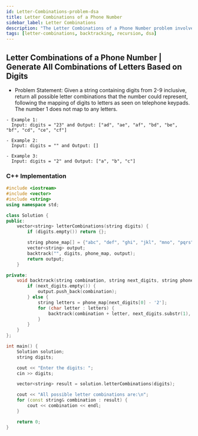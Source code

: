 ```yaml
---
id: Letter-Combinations-problem-dsa
title: Letter Combinations of a Phone Number
sidebar_label: Letter Combinations
description: "The Letter Combinations of a Phone Number problem involves generating all possible letter combinations that a string of digits (2-9) can represent based on a standard telephone keypad. This problem is often solved using recursion and backtracking."
tags: [letter-combinations, backtracking, recursion, dsa]
---
```


## Letter Combinations of a Phone Number | Generate All Combinations of Letters Based on Digits

- Problem Statement: Given a string containing digits from 2-9 inclusive, return all possible letter combinations that the number could represent, following the mapping of digits to letters as seen on telephone keypads. The number 1 does not map to any letters.

```
- Example 1:
  Input: digits = "23" and Output: ["ad", "ae", "af", "bd", "be", "bf", "cd", "ce", "cf"]

- Example 2:
  Input: digits = "" and Output: []

- Example 3:
  Input: digits = "2" and Output: ["a", "b", "c"]
```

### C++ Implementation

```cpp
#include <iostream>
#include <vector>
#include <string>
using namespace std;

class Solution {
public:
    vector<string> letterCombinations(string digits) {
        if (digits.empty()) return {};

        string phone_map[] = {"abc", "def", "ghi", "jkl", "mno", "pqrs", "tuv", "wxyz"};
        vector<string> output;
        backtrack("", digits, phone_map, output);
        return output;
    }

private:
    void backtrack(string combination, string next_digits, string phone_map[], vector<string>& output) {
        if (next_digits.empty()) {
            output.push_back(combination);
        } else {
            string letters = phone_map[next_digits[0] - '2'];
            for (char letter : letters) {
                backtrack(combination + letter, next_digits.substr(1), phone_map, output);
            }
        }
    }
};

int main() {
    Solution solution;
    string digits;

    cout << "Enter the digits: ";
    cin >> digits;

    vector<string> result = solution.letterCombinations(digits);

    cout << "All possible letter combinations are:\n";
    for (const string& combination : result) {
        cout << combination << endl;
    }

    return 0;
}
```
